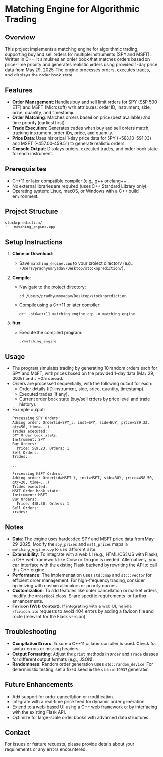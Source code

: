 
# Matching Engine for Algorithmic Trading

## Overview
This project implements a matching engine for algorithmic trading, supporting buy and sell orders for multiple instruments (SPY and MSFT). Written in C++, it simulates an order book that matches orders based on price-time priority and generates realistic orders using provided 1-day price data from May 29, 2025. The engine processes orders, executes trades, and displays the order book state.

## Features
- **Order Management**: Handles buy and sell limit orders for SPY (S&P 500 ETF) and MSFT (Microsoft) with attributes: order ID, instrument, side, price, quantity, and timestamp.
- **Order Matching**: Matches orders based on price (best available) and time priority (earliest first).
- **Trade Execution**: Generates trades when buy and sell orders match, tracking instrument, order IDs, price, and quantity.
- **Price Data**: Uses historical 1-day price data for SPY (~$588.10–$591.03) and MSFT (~$457.00–$459.51) to generate realistic orders.
- **Console Output**: Displays orders, executed trades, and order book state for each instrument.

## Prerequisites
- C++11 or later compatible compiler (e.g., g++ or clang++).
- No external libraries are required (uses C++ Standard Library only).
- Operating system: Linux, macOS, or Windows with a C++ build environment.

## Project Structure
```
stocknprediction/
└── matching_engine.cpp
```

## Setup Instructions
1. **Clone or Download**:
   - Save `matching_engine.cpp` to your project directory (e.g., `/Users/pradhyumnyadav/Desktop/stocknprediction/`).

2. **Compile**:
   - Navigate to the project directory:
     ```
     cd /Users/pradhyumnyadav/Desktop/stocknprediction
     ```
   - Compile using a C++11 or later compiler:
     ```
     g++ -std=c++11 matching_engine.cpp -o matching_engine
     ```

3. **Run**:
   - Execute the compiled program:
     ```
     ./matching_engine
     ```

## Usage
- The program simulates trading by generating 10 random orders each for SPY and MSFT, with prices based on the provided 1-day data (May 29, 2025) and a ±0.5 spread.
- Orders are processed sequentially, with the following output for each:
  - Order details (ID, instrument, side, price, quantity, timestamp).
  - Executed trades (if any).
  - Current order book state (buy/sell orders by price level and trade history).
- Example output:
  ```
  Processing SPY Orders:
  Adding order: Order(id=SPY_1, inst=SPY, side=BUY, price=589.23, qty=50, time=...)
  Trades executed:
  SPY Order book state:
  Instrument: SPY
  Buy Orders:
    Price: 589.23, Orders: 1
  Sell Orders:
  Trades:

  ...

  Processing MSFT Orders:
  Adding order: Order(id=MSFT_1, inst=MSFT, side=BUY, price=458.50, qty=20, time=...)
  Trades executed:
  MSFT Order book state:
  Instrument: MSFT
  Buy Orders:
    Price: 458.50, Orders: 1
  Sell Orders:
  Trades:
  ```

## Notes
- **Data**: The engine uses hardcoded SPY and MSFT price data from May 29, 2025. Modify the `spy_prices` and `msft_prices` maps in `matching_engine.cpp` to use different data.
- **Extensibility**: To integrate with a web UI (e.g., HTML/CSS/JS with Flask), a C++ web framework like Crow or Drogon is needed. Alternatively, you can interface with the existing Flask backend by rewriting the API to call this C++ engine.
- **Performance**: The implementation uses `std::map` and `std::vector` for efficient order management. For high-frequency trading, consider optimizing with custom allocators or priority queues.
- **Customization**: To add features like order cancellation or market orders, modify the `OrderBook` class. Share specific requirements for further enhancements.
- **Favicon (Web Context)**: If integrating with a web UI, handle `/favicon.ico` requests to avoid 404 errors by adding a favicon file and route (relevant for the Flask version).

## Troubleshooting
- **Compilation Errors**: Ensure a C++11 or later compiler is used. Check for syntax errors or missing headers.
- **Output Formatting**: Adjust the `print` methods in `Order` and `Trade` classes for different output formats (e.g., JSON).
- **Randomness**: Random order generation uses `std::random_device`. For deterministic testing, set a fixed seed in the `std::mt19937` generator.

## Future Enhancements
- Add support for order cancellation or modification.
- Integrate with a real-time price feed for dynamic order generation.
- Extend to a web-based UI using a C++ web framework or by interfacing with the existing Flask API.
- Optimize for large-scale order books with advanced data structures.

## Contact
For issues or feature requests, please provide details about your requirements or any errors encountered.